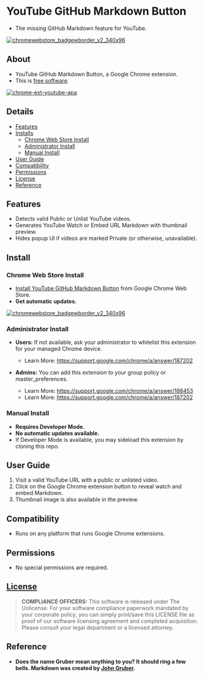 # YouTube GitHub Markdown Button
  + The missing GitHub Markdown feature for YouTube.

[![chromewebstore_badgewborder_v2_340x96][store_icon]][store_page]

## About

  + YouTube GitHub Markdown Button, a Google Chrome extension.
  + This is [free software][goto_fsf].

[![chrome-ext-youtube-apa][store_splash]][store_page]

## Details
  + [Features](#features)
  + [Installs](#install)
    + [Chrome Web Store Install](#chrome-web-store-install)
    + [Administrator Install](#administrator-install)
    + [Manual Install](#manual-install)
  + [User Guide](#user-guide)
  + [Compatibility](#compatibility)
  + [Permissions](#permissions)
  + [License](#license)
  + [Reference](#reference)


## Features

  + Detects valid Public or Unlist YouTube videos.
  + Generates YouTube Watch or Embed URL Markdown with thumbnail preview.
  + Hides popup UI if videos are marked Private (or otherwise, unavailable).

## Install

### Chrome Web Store Install

  + [Install YouTube GitHub Markdown Button][store_page] from Google Chrome Web Store.
  + **Get automatic updates.**

[![chromewebstore_badgewborder_v2_340x96][store_icon]][store_page]

### Administrator Install

  + **Users:** If not available, ask your administrator to whitelist this extension for your managed Chrome device.
    + Learn More: https://support.google.com/chrome/a/answer/187202

  + **Admins:** You can add this extension to your group policy or master_preferences.
    + Learn More: https://support.google.com/chrome/a/answer/188453
    + Learn More: https://support.google.com/chrome/a/answer/187202


### Manual Install

  + **Requires Developer Mode.**
  + **No automatic updates available.**
  + If Developer Mode is available, you may sideload this extension by cloning this repo.
  
## User Guide

  1. Visit a valid YouTube URL with a public or unlisted video.
  2. Click on the Google Chrome extension button to reveal watch and embed Markdown.
  3. Thumbnail image is also available in the preview.

## Compatibility

  + Runs on any platform that runs Google Chrome extensions.

## Permissions

  + No special permissions are required.

## [License][self_license]

> **COMPLIANCE OFFICERS:**  This software is released under The Unlicense. For your software compliance paperwork mandated by your corporate policy, you can simply print/save this LICENSE file as proof of our software licensing agreement and completed acquisition. Please consult your legal department or a licensed attorney.

## Reference

  + **Does the name Gruber mean anything to you? It should ring a few bells. Markdown was created by [John Gruber][goto_gruber].**

[self_license]: LICENSE
[self_latest]: ../../releases/latest

[store_page]: https://chrome.google.com/webstore/detail/youtube-github-markdown-b/iikknlipbkecnjnfhimdolankojmailj
[store_icon]: https://cloud.githubusercontent.com/assets/7258373/6788162/ee497942-d154-11e4-934d-ef386061181d.png
[store_splash]: https://cloud.githubusercontent.com/assets/7258373/18757699/e4695a68-80a9-11e6-8d99-b02790aa84ea.png

[goto_fsf]: https://www.gnu.org/philosophy/free-sw.html
[goto_gruber]: http://daringfireball.net/projects/markdown/

[gh_gfm]: https://help.github.com/articles/github-flavored-markdown/
[gh_atom]: https://atom.io/

[cws_minimed]: https://chrome.google.com/webstore/detail/minimalist-markdown-edito/pghodfjepegmciihfhdipmimghiakcjf
[cws_stackedit]: https://chrome.google.com/webstore/detail/stackedit/iiooodelglhkcpgbajoejffhijaclcdg
[cws_mado]: https://chrome.google.com/webstore/detail/mado/gmmlaihnodfojphcmjeemhaeajaldcdj


